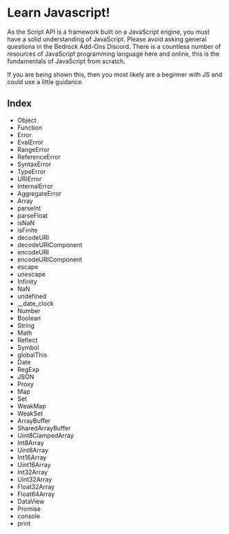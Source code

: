 # Learn Javascript!
As the Script API is a framework built on a JavaScript engine, you must have a solid understanding of JavaScript. Please avoid asking general questions in the Bedrock Add-Ons Discord. There is a countless number of resources of JavaScript programming language here and online, this is the fundamentals of JavaScript from scratch.

If you are being shown this, then you most likely are a beginner with JS and could use a little guidance.

## Index

- Object
- Function
- Error
- EvalError
- RangeError
- ReferenceError
- SyntaxError
- TypeError
- URIError
- InternalError
- AggregateError
- Array
- parseInt
- parseFloat
- isNaN
- isFinite
- decodeURI
- decodeURIComponent
- encodeURI
- encodeURIComponent
- escape
- unescape
- Infinity
- NaN
- undefined
- __date_clock
- Number
- Boolean
- String
- Math
- Reflect
- Symbol
- globalThis
- Date
- RegExp
- JSON
- Proxy
- Map
- Set
- WeakMap
- WeakSet
- ArrayBuffer
- SharedArrayBuffer
- Uint8ClampedArray
- Int8Array
- Uint8Array
- Int16Array
- Uint16Array
- Int32Array
- Uint32Array
- Float32Array
- Float64Array
- DataView
- Promise
- console
- print
